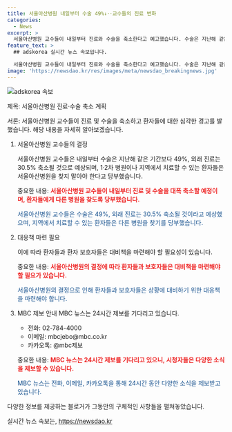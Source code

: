 ```yaml
---
title: 서울아산병원 내일부터 수술 49%↓‥교수들의 진료 변화
categories:
  - News
excerpt: >
  서울아산병원 교수들이 내일부터 진료와 수술을 축소한다고 예고했습니다. 수술은 지난해 같은 기간보다 49% 줄고, 외래 진료는 30.5% 줄 것으로 예상됩니다. 교수들은 1·2차 병원이나 지역에서 치료 가능한 환자들은 서울아산병원을 찾지 말라고 당부했습니다. MBC 뉴스는 24시간 제보를 기다립니다.
feature_text: >
  ## adskorea 실시간 뉴스 속보입니다.

  서울아산병원 교수들이 내일부터 진료와 수술을 축소한다고 예고했습니다. 수술은 지난해 같은 기간보다 49% 줄고, 외래 진료는 30.5% 줄 것으로 예상됩니다. 교수들은 1·2차 병원이나 지역에서 치료 가능한 환자들은 서울아산병원을 찾지 말라고 당부했습니다. MBC 뉴스는 24시간 제보를 기다립니다.
image: 'https://newsdao.kr/res/images/meta/newsdao_breakingnews.jpg'
---
```


<p><img src="https://newsdao.kr/res/images/meta/newsdao_breakingnews.jpg" alt="adskorea 속보" /></p>

<p>제목: 서울아산병원 진료·수술 축소 계획</p>

<p>서론:
서울아산병원 교수들이 진료 및 수술을 축소하고 환자들에 대한 심각한 경고를 발했습니다. 해당 내용을 자세히 알아보겠습니다.</p>

<ol>
<li><p>서울아산병원 교수들의 결정</p>

<p data-ke-size="size16">서울아산병원 교수들은 내일부터 수술은 지난해 같은 기간보다 49%, 외래 진료는 30.5% 축소될 것으로 예상되며, 1·2차 병원이나 지역에서 치료할 수 있는 환자들은 서울아산병원을 찾지 말아야 한다고 당부했습니다.</p>

<p>중요한 내용:
<b><span style="color: #ee2323;">서울아산병원 교수들이 내일부터 진료 및 수술을 대폭 축소할 예정이며, 환자들에게 다른 병원을 찾도록 당부했습니다.</span></b></p>

<p><span style="color: #1a5490;">서울아산병원 교수들은 수술은 49%, 외래 진료는 30.5% 축소될 것이라고 예상했으며, 지역에서 치료할 수 있는 환자들은 다른 병원을 찾기를 당부했습니다.</span></p></li>
<li><p>대응책 마련 필요</p>

<p data-ke-size="size16">이에 따라 환자들과 환자 보호자들은 대비책을 마련해야 할 필요성이 있습니다.</p>

<p>중요한 내용:
<b><span style="color: #ee2323;">서울아산병원의 결정에 따라 환자들과 보호자들은 대비책을 마련해야 할 필요가 있습니다.</span></b></p>

<p><span style="color: #1a5490;">서울아산병원의 결정으로 인해 환자들과 보호자들은 상황에 대비하기 위한 대응책을 마련해야 합니다.</span></p></li>
<li><p>MBC 제보 안내
MBC 뉴스는 24시간 제보를 기다리고 있습니다.</p>

<ul>
    <li>전화: 02-784-4000</li>
    <li>이메일: mbcjebo@mbc.co.kr</li>
    <li>카카오톡: @mbc제보</li>
</ul>

<p>중요한 내용:
<b><span style="color: #ee2323;">MBC 뉴스는 24시간 제보를 기다리고 있으니, 시청자들은 다양한 소식을 제보할 수 있습니다.</span></b></p>

<p><span style="color: #1a5490;">MBC 뉴스는 전화, 이메일, 카카오톡을 통해 24시간 동안 다양한 소식을 제보받고 있습니다.</span></p></li>
</ol>

<p>다양한 정보를 제공하는 블로거가 그동안의 구체적인 사항들을 펼쳐놓았습니다.</p>
실시간 뉴스 속보는, <a href="https://newsdao.kr" rel="dofollow">https://newsdao.kr</a>


